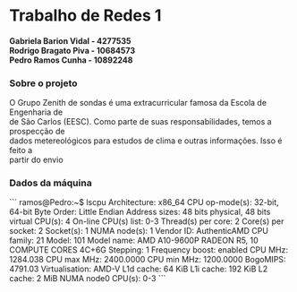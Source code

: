 <h1>Trabalho de Redes 1</h1>
<h4>Gabriela Barion Vidal - 4277535 <br> Rodrigo Bragato Piva - 10684573 <br> Pedro Ramos Cunha - 10892248</h4>
<h3>Sobre o projeto</h3>
<p >
O Grupo Zenith de sondas é uma extracurricular famosa da Escola de Engenharia de <br>
de São Carlos (EESC). Como parte de suas responsabilidades, temos a prospecção de<br>
dados metereológicos para estudos de clima e outras informações. Isso é feito a<br>
partir do envio </p>

<h3>Dados da máquina</h3>
```
ramos@Pedro:~$ lscpu
Architecture:                    x86_64
CPU op-mode(s):                  32-bit, 64-bit
Byte Order:                      Little Endian
Address sizes:                   48 bits physical, 48 bits virtual
CPU(s):                          4
On-line CPU(s) list:             0-3
Thread(s) per core:              2
Core(s) per socket:              2
Socket(s):                       1
NUMA node(s):                    1
Vendor ID:                       AuthenticAMD
CPU family:                      21
Model:                           101
Model name:                      AMD A10-9600P RADEON R5, 10 COMPUTE CORES 4C+6G
Stepping:                        1
Frequency boost:                 enabled
CPU MHz:                         1284.038
CPU max MHz:                     2400.0000
CPU min MHz:                     1200.0000
BogoMIPS:                        4791.03
Virtualisation:                  AMD-V
L1d cache:                       64 KiB
L1i cache:                       192 KiB
L2 cache:                        2 MiB
NUMA node0 CPU(s):               0-3
```    
    

    

